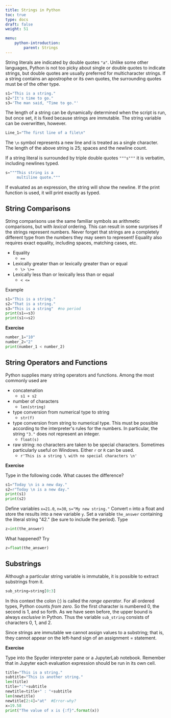 ```yaml
---
title: Strings in Python
toc: true
type: docs
draft: false
weight: 51

menu:
    python-introduction:
        parent: Strings
---
```


String literals are indicated by double quotes `"a"`.  Unlike some other languages, Python is not too picky about single or double quotes to indicate strings, but double quotes are usually preferred for multicharacter strings. If a string contains an apostrophe or its own quotes, the surrounding quotes must be of the other type.

```python
s1="This is a string."
s2="It's time to go."
s3='The man said, "Time to go."'
```

The length of a string can be dynamically determined when the script is run, but once set, it is fixed because strings are immutable. The string variable can be overwritten, however.

```python
Line_1="The first line of a file\n"
```

The `\n` symbol represents a new line and is treated as a single character.  The length of the above string is 25; spaces and the newline count.

If a string literal is surrounded by triple double quotes `"""s"""` it is verbatim, including newlines typed.

```python
s="""This string is a
     multiline quote."""
```

If evaluated as an expression, the string will show the newline.  If the print function is used, it will print exactly as typed.

## String Comparisons

String comparisons use the same familiar symbols as arithmetic comparisons, but with _lexical_ ordering.  This can result in some surprises if the strings represent numbers.  Never forget that strings are a completely different type from the numbers they may seem to represent!  Equality also requires exact equality, including spaces, matching cases, etc. 

* Equality 
  * `==`
* Lexically greater than or lexically greater than or equal
  * `\> \>=`
* Lexically less than or lexically less than or equal 
  * `< <=`

Example

```python
s1="This is a string."
s2="That is a string."
s3="This is a string"  #no period
print(s1==s3)
print(s1<=s2)
```

**Exercise**

```python
number_1="10"
number_2="2"
print(number_1 < number_2)
```

## String Operators and Functions

Python supplies many string operators and functions.  Among the most commonly used are

* concatenation
  * `s1 + s2`
* number of characters
  * `len(string)`
* type conversion from numerical type to string
  * `str(f)`
* type conversion from string to numerical type.  This must be possible according to the interpreter's rules for the numbers.  In particular, the string `"3."` does not represent an integer.
  * `float(s)`
* raw string: no characters are taken to be special characters.  Sometimes particularly useful on Windows. Either `r` or `R` can be used.
  * `r'This is a string \ with no special characters \n'`

**Exercise**

Type in the following code.  What causes the difference?

```python
s1="Today \n is a new day."
s2=r"Today \n is a new day."
print(s1)
print(s2)
```

Define variables `x=21.0`, `n=30`, `s="My new string."`
Convert `n` into a float and store the results into a new variable `y`.
Set a variable `the_answer` containing the literal string "42." (be sure to include the period). Type

```python
z=int(the_answer)
```

What happened? Try

```python
z=float(the_answer)
```

## Substrings

Although a particular string variable is immutable, it is possible to extract substrings from it.

```python
sub_string=string[0:3]
```

In this context the colon (:) is called the _range operator_.  For all ordered types, Python counts _from zero_.  So the first character is numbered 0, the second is 1, and so forth.  As we have seen before, the upper bound is always _exclusive_ in Python. Thus the variable `sub_string` consists of characters 0, 1, and 2.

Since strings are immutable we cannot assign values to a substring; that is, they cannot appear on the left-hand sign of an assignment = statement.

**Exercise**

Type into the Spyder interpreter pane or a JupyterLab notebook.  Remember that in Jupyter each evaluation expression should be run in its own cell.

```python
title="This is a string."
subtitle="This is another string."
len(title)
title+":"+subtitle
newtitle=title+" : "+subtitle
len(newtitle)
newtitle[2:4]="at"  #Error-why?
x=19.58
print("The value of x is {:f}".format(x))
```
